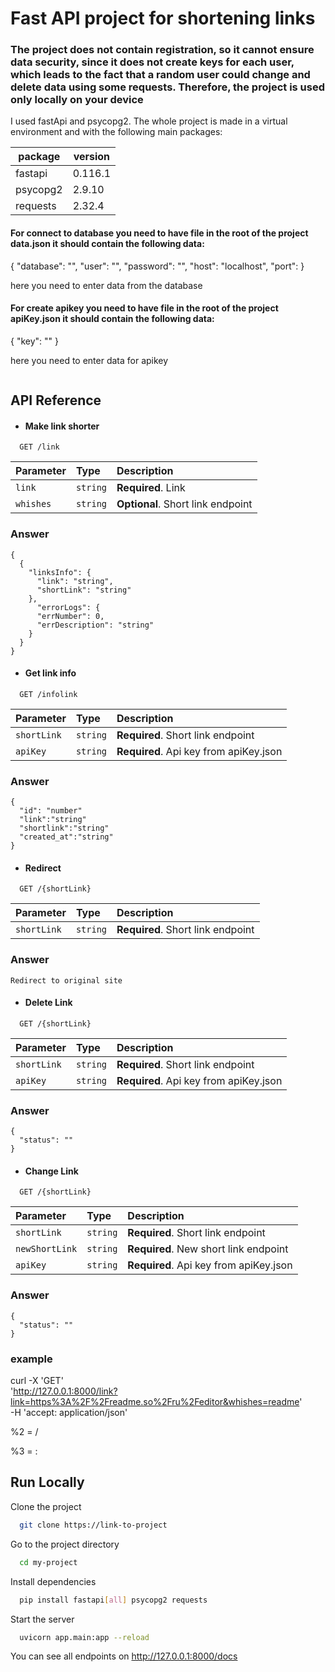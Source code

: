 
# Fast API project for shortening links

### The project does not contain registration, so it cannot ensure data security, since it does not create keys for each user, which leads to the fact that a random user could change and delete data using some requests. Therefore, the project is used only locally on your device

I used fastApi and psycopg2. The whole project is made in a virtual environment and with the following main packages:

| package  | version  | 
|----------|----------|
| fastapi  | 0.116.1  | 
| psycopg2 | 2.9.10   | 
| requests | 2.32.4   | 

#### For connect to database you need to have file in the root of the project data.json it should contain the following data: 

{ "database": "", "user": "", "password": "", "host": "localhost", "port":  }

here you need to enter data from the database


#### For create apikey you need to have file in the root of the project apiKey.json it should contain the following data: 

{ "key": "" }

here you need to enter data for apikey
```
```




             
             
## API Reference

- #### Make link shorter

```http
  GET /link
```

| Parameter | Type     | Description                |
| :-------- | :------- | :------------------------- |
| `link` | `string` | **Required**. Link |
| `whishes` | `string` | **Optional**. Short link endpoint  |

### Answer
```
{
  {
    "linksInfo": {
      "link": "string",
      "shortLink": "string"
    },
      "errorLogs": {
      "errNumber": 0,
      "errDescription": "string"
    }
  }
}
```

- #### Get link info 

```http
  GET /infolink
```

| Parameter | Type     | Description                       |
| :-------- | :------- | :-------------------------------- |
| `shortLink`      | `string` | **Required**. Short link endpoint
| `apiKey`      | `string` | **Required**. Api key from apiKey.json |


### Answer
```
{
  "id": "number"
  "link":"string"
  "shortlink":"string"
  "created_at":"string"
}
```

- #### Redirect

```http
  GET /{shortLink}
```

| Parameter | Type     | Description                       |
| :-------- | :------- | :-------------------------------- |
| `shortLink`      | `string` | **Required**. Short link endpoint


### Answer
```
Redirect to original site
```

- #### Delete Link

```http
  GET /{shortLink}
```

| Parameter | Type     | Description                       |
| :-------- | :------- | :-------------------------------- |
| `shortLink`      | `string` | **Required**. Short link endpoint
| `apiKey`      | `string` | **Required**. Api key from apiKey.json |


### Answer
```
{
  "status": ""
}
```

- #### Change Link

```http
  GET /{shortLink}
```

| Parameter | Type     | Description                       |
| :-------- | :------- | :-------------------------------- |
| `shortLink`      | `string` | **Required**. Short link endpoint|
| `newShortLink`      | `string` | **Required**. New short link endpoint|
| `apiKey`      | `string` | **Required**. Api key from apiKey.json |


### Answer
```
{
  "status": ""
}
```

### example 
curl -X 'GET' \
  'http://127.0.0.1:8000/link?link=https%3A%2F%2Freadme.so%2Fru%2Feditor&whishes=readme' \
  -H 'accept: application/json'

%2 = /

%3 = :
## Run Locally

Clone the project

```bash
  git clone https://link-to-project
```

Go to the project directory

```bash
  cd my-project
```

Install dependencies

```bash
  pip install fastapi[all] psycopg2 requests
```

Start the server

```bash
  uvicorn app.main:app --reload  
```

You can see all endpoints on http://127.0.0.1:8000/docs